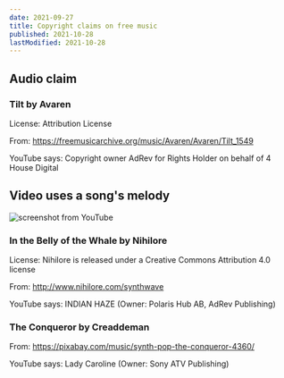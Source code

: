 ```yaml
---
date: 2021-09-27
title: Copyright claims on free music
published: 2021-10-28
lastModified: 2021-10-28
---
```


## Audio claim

### Tilt by Avaren

License: Attribution License

From: https://freemusicarchive.org/music/Avaren/Avaren/Tilt_1549

YouTube says: Copyright owner AdRev for Rights Holder on behalf of 4 House Digital


## Video uses a song's melody

![screenshot from YouTube](./video_uses_a_songs_melody.png)

### In the Belly of the Whale by Nihilore

License: Nihilore is released under a Creative Commons Attribution 4.0 license

From: http://www.nihilore.com/synthwave

YouTube says: INDIAN HAZE (Owner: Polaris Hub AB, AdRev Publishing)

### The Conqueror by Creaddeman

From: https://pixabay.com/music/synth-pop-the-conqueror-4360/

YouTube says: Lady Caroline (Owner: Sony ATV Publishing)

